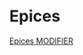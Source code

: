 # Epices

[Epices MODIFIER](Fonctionnalités/USER%20STORIES/Inventaire_Magasin/Edition/Consommable/Epices/Epices%20MODIFIER.md)